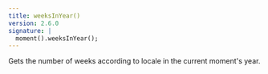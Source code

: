 ```yaml
---
title: weeksInYear()
version: 2.6.0
signature: |
  moment().weeksInYear();
---
```



Gets the number of weeks according to locale in the current moment's year.
